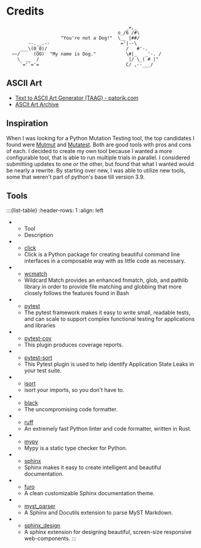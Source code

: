 # Credits

```text
                                            _=,_
                                         o_/6 /#\
                    "You're not a Dog!"	 \__ |##/
        --.__.--                          ='|--\
     ___\(0_0)/                             /   #'-.
  ~~/     (OO)  "My name is Dog."           \#|_   _'-. /
    \  __  /                                 |/ \_( # |"
     `='`='=                                C/ ,--___/
 ```

## ASCII Art

* [Text to ASCII Art Generator (TAAG) - patorjk.com](https://patorjk.com/software/taag/)
* [ASCII Art Archive](https://www.asciiart.eu/)

## Inspiration

When I was looking for a Python Mutation Testing tool, the top candidates I found were [Mutmut](https://mutmut.readthedocs.io) and [Mutatest](https://mutatest.readthedocs.io/).  Both are good tools with pros and cons of each.  I decided to create my own tool because I wanted a more configurable tool, that is able to run multiple trials in parallel.  I considered submitting updates to one or the other, but found that what I wanted would be nearly a rewrite.  By starting over new, I was able to utilize new tools, some that weren't part of python's base till version 3.9.

## Tools

:::{list-table}
:header-rows: 1
:align: left

* - Tool
  - Description
* - [click](https://click.palletsprojects.com/)
  - Click is a Python package for creating beautiful command line interfaces in a composable way with as little code as necessary.
* - [wcmatch](https://facelessuser.github.io/wcmatch/)
  - Wildcard Match provides an enhanced fnmatch, glob, and pathlib library in order to provide file matching and globbing that more closely follows the features found in Bash
* - [pytest](https://docs.pytest.org/)
  - The pytest framework makes it easy to write small, readable tests, and can scale to support complex functional testing for applications and libraries
* - [pytest-cov](https://pytest-cov.readthedocs.io/)
  - This plugin produces coverage reports.
* - [pytest-sort](https://pytest-sort.readthedocs.io/)
  - This Pytest plugin is used to help identify Application State Leaks in your test suite.
* - [isort](https://pycqa.github.io/isort/)
  - isort your imports, so you don't have to.
* - [black](https://black.readthedocs.io/)
  - The uncompromising code formatter.
* - [ruff](https://docs.astral.sh/ruff/)
  - An extremely fast Python linter and code formatter, written in Rust.
* - [mypy](https://mypy.readthedocs.io/)
  - Mypy is a static type checker for Python.
* - [sphinx](https://www.sphinx-doc.org/)
  - Sphinx makes it easy to create intelligent and beautiful documentation.
* - [furo](https://pradyunsg.me/furo/)
  - A clean customizable Sphinx documentation theme.
* - [myst_parser](https://myst-parser.readthedocs.io/)
  - A Sphinx and Docutils extension to parse MyST Markdown.
* - [sphinx_design](https://sphinx-design.readthedocs.io/)
  - A sphinx extension for designing beautiful, screen-size responsive web-components.
:::